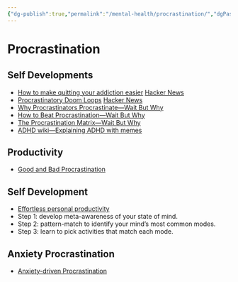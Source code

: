 ```yaml
---
{"dg-publish":true,"permalink":"/mental-health/procrastination/","dgPassFrontmatter":true}
---
```



# Procrastination

## Self Developments

- [How to make quitting your addiction easier](https://www.deprocrastination.co/blog/how-to-make-quitting-your-addiction-easier) [Hacker News](https://news.ycombinator.com/item?id=29850020)
- [Procrastinatory Doom Loops](https://brennancolberg.com/blog/procrastinatory-doom-loops) [Hacker News](https://news.ycombinator.com/item?id=29818894)
- [Why Procrastinators Procrastinate—Wait But Why](https://waitbutwhy.com/2013/10/why-procrastinators-procrastinate.html)
- [How to Beat Procrastination—Wait But Why](https://waitbutwhy.com/2013/11/how-to-beat-procrastination.html)
- [The Procrastination Matrix—Wait But Why](https://waitbutwhy.com/2015/03/procrastination-matrix.html)
- [ADHD wiki—Explaining ADHD with memes](https://romankogan.net/adhd/)

## Productivity

- [Good and Bad Procrastination](http://paulgraham.com/procrastination.html)

## Self Development

- [Effortless personal productivity](https://news.ycombinator.com/item?id=29965957)
- Step 1: develop meta-awareness of your state of mind.
- Step 2: pattern-match to identify your mind’s most common modes.
- Step 3: learn to pick activities that match each mode.

## Anxiety Procrastination

- [Anxiety-driven Procrastination](https://embed.kumu.io/1feca726268dbbda0f905fb7be844e5e#anxiety-driven-procrastination)

